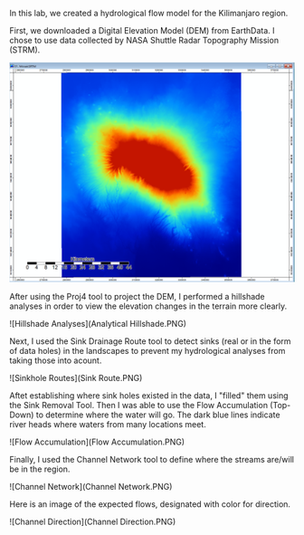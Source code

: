 In this lab, we created a hydrological flow model for the Kilimanjaro region.

First, we downloaded a Digital Elevation Model (DEM) from EarthData. I chose to use data collected by NASA Shuttle Radar Topography Mission (STRM). 

![Kilamanjaro DEM](DEM.PNG) 

After using the Proj4 tool to project the DEM, I performed a hillshade analyses in order to view the elevation changes in the terrain more clearly.

![Hillshade Analyses](Analytical Hillshade.PNG) 

Next, I used the Sink Drainage Route tool to detect sinks (real or in the form of data holes) in the landscapes to prevent my hydrological analyses from taking those into acount. 

![Sinkhole Routes](Sink Route.PNG)

Aftet establishing where sink holes existed in the data, I "filled" them using the Sink Removal Tool. Then I was able to use the Flow Accumulation (Top-Down) to determine where the water will go. The dark blue lines indicate river heads where waters from many locations meet.

![Flow Accumulation](Flow Accumulation.PNG) 

Finally, I used the Channel Network tool to define where the streams are/will be in the region.

![Channel Network](Channel Network.PNG)

Here is an image of the expected flows, designated with color for direction.

![Channel Direction](Channel Direction.PNG) 
